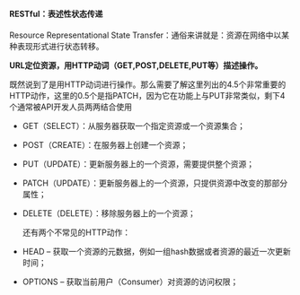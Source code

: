#### RESTful：表述性状态传递

Resource Representational State Transfer：通俗来讲就是：资源在网络中以某种表现形式进行状态转移。

**URL定位资源，用HTTP动词（GET,POST,DELETE,PUT等）描述操作。**

既然说到了是用HTTP动词进行操作。那么需要了解这里列出的4.5个非常重要的HTTP动作，这里的0.5个是指PATCH，因为它在功能上与PUT非常类似，剩下4个通常被API开发人员两两结合使用

- GET（SELECT）：从服务器获取一个指定资源或一个资源集合；

- POST（CREATE）：在服务器上创建一个资源；      

- PUT（UPDATE）：更新服务器上的一个资源，需要提供整个资源；

- PATCH（UPDATE）：更新服务器上的一个资源，只提供资源中改变的那部分属性；

- DELETE（DELETE）：移除服务器上的一个资源；

  还有两个不常见的HTTP动作：

- HEAD – 获取一个资源的元数据，例如一组hash数据或者资源的最近一次更新时间；

- OPTIONS – 获取当前用户（Consumer）对资源的访问权限；